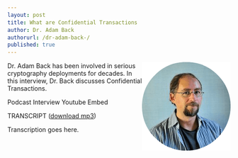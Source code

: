 ```yaml
---
layout: post
title: What are Confidential Transactions
author: Dr. Adam Back
authorurl: /dr-adam-back-/
published: true
---
```


<img src="/images/adam-back.png" alt="Dr. Adam Back" align="right">
<p>Dr. Adam Back has been involved in serious cryptography deployments for decades. In this interview, Dr. Back discusses Confidential Transactions.
<p>Podcast Interview Youtube Embed
<p>TRANSCRIPT (<a href="http://www.satoshisdeposition.com/podcast/BTCK-167-2015-09-09.mp3">download mp3</a>)
<p>Transcription goes here.